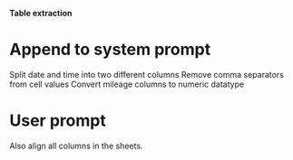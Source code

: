 **Table extraction**

# Append to system prompt
Split date and time into two different columns
Remove comma separators from cell values
Convert mileage columns to numeric datatype

# User prompt
Also align all columns in the sheets.
